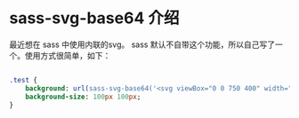 # sass-svg-base64 介绍

最近想在 sass 中使用内联的svg。 sass 默认不自带这个功能，所以自己写了一个。使用方式很简单，如下：

```sass

.test {
	background: url(sass-svg-base64('<svg viewBox="0 0 750 400" width="750" height="400"><path d="M0,0 L750,0 L750,400 L388,400 L375,387, L362,400 L0,400Z" fill="#0f0"></path></svg>'));
	background-size: 100px 100px;
}

```
